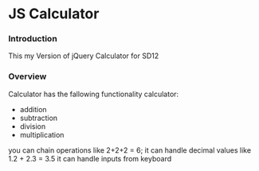 # JS Calculator

### Introduction
This my Version of jQuery Calculator for SD12

### Overview
Calculator has the fallowing functionality
calculator:  
* addition
* subtraction
* division
* multiplication  

you can chain operations like 2+2+2 = 6;
it can handle decimal values like 1.2 + 2.3 = 3.5
it can handle inputs from keyboard
